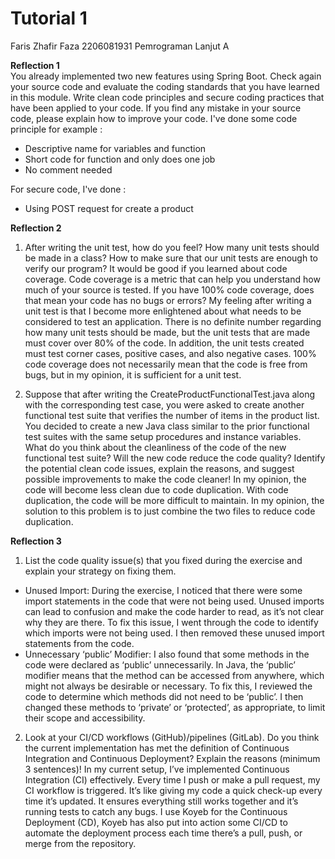# Tutorial 1  
  
Faris Zhafir Faza
2206081931
Pemrograman Lanjut A

**Reflection 1**  
You already implemented two new features using Spring Boot. Check again your source code and evaluate the coding standards that you have learned in this module. Write clean code principles and secure coding practices that have been applied to your code.  If you find any mistake in your source code, please explain how to improve your code.
I've done some code principle for example : 
- Descriptive name for variables and function
- Short code for function and only does one job
- No comment needed

For secure code, I've done :
- Using POST request for create a product

**Reflection 2**  
1. After writing the unit test, how do you feel? How many unit tests should be made in a class? How to make sure that our unit tests are enough to verify our program? It would be good if you learned about code coverage. Code coverage is a metric that can help you understand how much of your source is tested. If you have 100% code coverage, does that mean your code has no bugs or errors?
My feeling after writing a unit test is that I become more enlightened about what needs to be considered to test an application. There is no definite number regarding how many unit tests should be made, but the unit tests that are made must cover over 80% of the code. In addition, the unit tests created must test corner cases, positive cases, and also negative cases. 100% code coverage does not necessarily mean that the code is free from bugs, but in my opinion, it is sufficient for a unit test.

2. Suppose that after writing the CreateProductFunctionalTest.java along with the corresponding test case, you were asked to create another functional test suite that verifies the number of items in the product list. You decided to create a new Java class similar to the prior functional test suites with the same setup procedures and instance variables.  
What do you think about the cleanliness of the code of the new functional test suite? Will the new code reduce the code quality? Identify the potential clean code issues, explain the reasons, and suggest possible improvements to make the code cleaner!
In my opinion, the code will become less clean due to code duplication. With code duplication, the code will be more difficult to maintain. In my opinion, the solution to this problem is to just combine the two files to reduce code duplication.

**Reflection 3** 
1. List the code quality issue(s) that you fixed during the exercise and explain your strategy on fixing them. 
- Unused Import: During the exercise, I noticed that there were some import statements in the code that were not being used. Unused imports can lead to confusion and make the code harder to read, as it’s not clear why they are there. To fix this issue, I went through the code to identify which imports were not being used. I then removed these unused import statements from the code.
- Unnecessary ‘public’ Modifier: I also found that some methods in the code were declared as ‘public’ unnecessarily. In Java, the ‘public’ modifier means that the method can be accessed from anywhere, which might not always be desirable or necessary. To fix this, I reviewed the code to determine which methods did not need to be ‘public’. I then changed these methods to ‘private’ or ‘protected’, as appropriate, to limit their scope and accessibility.

2. Look at your CI/CD workflows (GitHub)/pipelines (GitLab). Do you think the current implementation has met the definition of Continuous Integration and Continuous Deployment? Explain the reasons (minimum 3 sentences)!
In my current setup, I’ve implemented Continuous Integration (CI) effectively. Every time I push or make a pull request, my CI workflow is triggered. It’s like giving my code a quick check-up every time it’s updated. It ensures everything still works together and it’s running tests to catch any bugs.
I use Koyeb for the Continuous Deployment (CD), Koyeb has also put into action some CI/CD to automate the deployment process each time there’s a pull, push, or merge from the repository.
